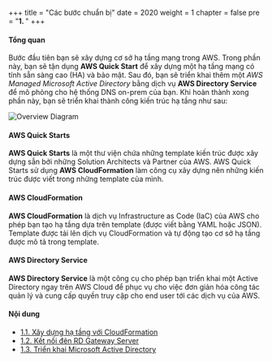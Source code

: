 +++
title = "Các bước chuẩn bị"
date = 2020
weight = 1
chapter = false
pre = "<b>1. </b>"
+++

#### Tổng quan

Bước đầu tiên bạn sẽ xây dựng cơ sở hạ tầng mạng trong AWS. Trong phần này, bạn sẽ tận dụng **AWS Quick Start** để xây dựng một hạ tầng mạng có tính sẵn sàng cao (HA) và bảo mật. Sau đó, bạn sẽ triển khai thêm một *AWS Managed Microsoft Active Directory* bằng dịch vụ **AWS Directory Service** để mô phỏng cho hệ thống DNS on-prem của bạn. Khi hoàn thành xong phần này, bạn sẽ triển khai thành công kiến trúc hạ tầng như sau:

![Overview Diagram](../../../images/1/Architecture-1_PreReq.png?width=40pc)

#### AWS Quick Starts

**AWS Quick Starts** là một thư viện chứa những template kiến trúc được xây dựng sẫn bởi những Solution Architects và Partner của AWS. AWS Quick Starts sử dụng **AWS CloudFormation** làm công cụ xây dựng nên những kiến trúc được viết trong những template của mình.

#### AWS CloudFormation

**AWS CloudFormation** là dịch vụ Infrastructure as Code (IaC) của AWS cho phép bạn tạo hạ tầng dựa trên template (được viết bằng YAML hoặc JSON). Template được tải lên dịch vụ CloudFormation và tự động tạo cơ sở hạ tầng được mô tả trong template.

#### AWS Directory Service
**AWS Directory Service** là một công cụ cho phép bạn triển khai một Active Directory ngay trên AWS Cloud để phục vụ cho việc đơn giản hóa công tác quản lý và cung cấp quyền truy cập cho end user tới các dịch vụ của AWS. 

#### Nội dung
- [1.1. Xây dựng hạ tầng với CloudFormation](./1-build-network-cf/)
- [1.2. Kết nối đên RD Gateway Server](./2-connect-to-rdgw/)
- [1.3. Triển khai Microsoft Active Directory](./3-deploy-mad/)
